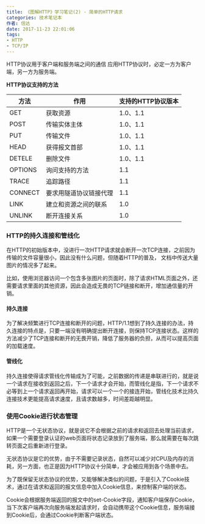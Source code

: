 ```yaml
---
title: 《图解HTTP》学习笔记(2) - 简单的HTTP请求
categories: 技术笔记本
作者: 信达
date: 2017-11-23 22:01:06
tags: 
- HTTP
- TCP/IP
---
```

HTTP协议用于客户端和服务端之间的通信
应用HTTP协议时，必定一方为客户端，另一方为服务端。
<!--more-->
**HTTP协议支持的方法**


| 方法      | 作用          | 支持的HTTP协议版本 |
| ------- | ----------- | ----------- |
| GET     | 获取资源        | 1.0、1.1     |
| POST    | 传输实体主体      | 1.0、1.1     |
| PUT     | 传输文件        | 1.0、1.1     |
| HEAD    | 获得报文首部      | 1.0、1.1     |
| DETELE  | 删除文件        | 1.0、1.1     |
| OPTIONS | 询问支持的方法     | 1.1         |
| TRACE   | 追踪路径        | 1.1         |
| CONNECT | 要求用隧道协议链接代理 | 1.1         |
| LINK    | 建立和资源之间的联系  | 1.0         |
| UNLINK  | 断开连接关系      | 1.0         |



### HTTP的持久连接和管线化

在HTTP的初始版本中，没进行一次HTTP请求就会断开一次TCP连接，之前因为传输的文件容量很小，因此没有什么问题，但随着HTTP的普及， 文档中传送大量图片的情况多了起来。

比如，使用浏览器访问一个包含多张图片的页面时，除了请求HTML页面之外，还需要请求里面的其他资源，因此会造成无畏的TCP链接和断开，增加通信量的开销。

#### 持久连接

为了解决频繁进行TCP连接和断开的问题，HTTP/1.1想到了持久连接的办法，持久连接的特点是，只要一端没有明确提出断开连接，则保持TCP连接状态。这样的方法减少了TCP连接和断开的无畏开销，降低了服务器的负担，从而可以提高页面的加载速度。

#### 管线化

持久连接使得请求管线化传输成为了可能，之前数据的传递是串联进行的，就是说一个请求在接收到返回之后，下一个请求才会开始，而管线化是指，下一个请求不必等到上一个请求返回再开始，请求可以一个一个的接连开始，管线化技术比持久连接技术更能提高请求速度，且请求数越多，时间差距越明显。

### 使用Cookie进行状态管理

HTTP是一个无状态协议，就是说它不会根据之前的请求和返回去处理当前请求，如果一个需要登录认证的web页面将状态记录放到了服务端，那么就需要在每次跳转页面之后重新进行登录。

无状态协议是它的优势，由于不需要记录状态，自然可以减少对CPU及内存的消耗，另一方面，也正是因为HTTP协议十分简单，才会被应用到各个场景中去。

为了既保留无状态协议的优势，又能够解决类似的问题，于是引入了Cookie技术，通过在请求和返回的报文信息中加入Cookie信息，来控制客户端的状态。

Cookie会根据服务端返回的报文中的set-Cookie字段，通知客户端保存Cookie，当下次客户端再次向服务端发起请求时，会自动携带这个Cookie信息，服务端接到Cookie后，会通过Cookie判断客户端状态。



